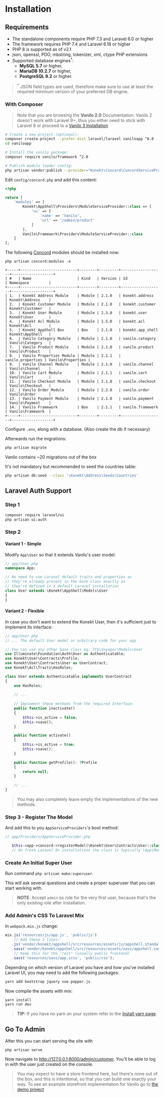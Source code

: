 # Installation

## Requirements

- The standalone components require PHP 7.3 and Laravel 6.0 or higher
- The framework requires PHP 7.4 and Laravel 6.18 or higher
- PHP 8 is supported as of v2.1
- json, openssl, PDO, mbstring, tokenizer, xml, ctype PHP extensions
- Supported database engines<sup>*</sup>:
    - **MySQL 5.7** or higher,
    - **MariaDB 10.2.7** or higher,
    - **PostgreSQL 9.2** or higher.

> <sup>*</sup> JSON field types are used, therefore make sure to use at least the required minimum
> version of your preferred DB engine.

### With Composer

> Note that you are browsing the **Vanilo 2.0** Documentation.
> Vanilo 2 doesn't work with Laravel 9+, thus you either need to stick with Laravel 8 or proceed to a [Vanilo 3 Installation](https://vanilo.io/docs/3.x/installation)

```bash
# Create a new project (optional):
composer create-project --prefer-dist laravel/laravel vaniloapp ^8.0
cd vaniloapp

# Install the vanilo package:
composer require vanilo/framework ^2.0

# Publish module loader config:
php artisan vendor:publish --provider="Konekt\Concord\ConcordServiceProvider" --tag=config
```

Edit `config/concord.php` and add this content:

```php
<?php

return [
    'modules' => [
        Konekt\AppShell\Providers\ModuleServiceProvider::class => [
            'ui' => [
                'name' => 'Vanilo',
                'url' => '/admin/product'
            ]
        ],
        Vanilo\Framework\Providers\ModuleServiceProvider::class
    ]
];
```

The following [Concord](concord.md) modules should be installed now:

`php artisan concord:modules -a`

```
+-----+--------------------------+--------+---------+-------------------+-------------------+
| #   | Name                     | Kind   | Version | Id                | Namespace         |
+-----+--------------------------+--------+---------+-------------------+-------------------+
| 1.  | Konekt Address Module    | Module | 2.1.0   | konekt.address    | Konekt\Address    |
| 2.  | Konekt Customer Module   | Module | 2.1.0   | konekt.customer   | Konekt\Customer   |
| 3.  | Konekt User Module       | Module | 2.3.0   | konekt.user       | Konekt\User       |
| 4.  | Konekt Acl Module        | Module | 1.5.0   | konekt.acl        | Konekt\Acl        |
| 5.  | Konekt AppShell Box      | Box    | 2.1.0   | konekt.app_shell  | Konekt\AppShell   |
| 6.  | Vanilo Category Module   | Module | 2.1.0   | vanilo.category   | Vanilo\Category   |
| 7.  | Vanilo Product Module    | Module | 2.1.0   | vanilo.product    | Vanilo\Product    |
| 8.  | Vanilo Properties Module | Module | 2.1.1   | vanilo.properties | Vanilo\Properties |
| 9.  | Vanilo Channel Module    | Module | 2.1.0   | vanilo.channel    | Vanilo\Channel    |
| 10. | Vanilo Cart Module       | Module | 2.1.1   | vanilo.cart       | Vanilo\Cart       |
| 11. | Vanilo Checkout Module   | Module | 2.1.0   | vanilo.checkout   | Vanilo\Checkout   |
| 12. | Vanilo Order Module      | Module | 2.2.0   | vanilo.order      | Vanilo\Order      |
| 13. | Vanilo Payment Module    | Module | 2.1.0   | vanilo.payment    | Vanilo\Payment    |
| 14. | Vanilo Framework         | Box    | 2.1.1   | vanilo.framework  | Vanilo\Framework  |
+-----+--------------------------+--------+---------+-------------------+-------------------+
```

Configure `.env`, along with a database. (Also create the db if necessary)

Afterwards run the migrations:

```bash
php artisan migrate
```

Vanilo contains ~20 migrations out of the box

It's not mandatory but recommended to seed the countries table:

```bash
php artisan db:seed --class '\Konekt\Address\Seeds\Countries'
```

## Laravel Auth Support

### Step 1

```bash
composer require laravel/ui
php artisan ui:auth
```

### Step 2

#### Variant 1 - Simple

Modify `App\User` so that it extends Vanilo's user model:

```php
// app/User.php
namespace App;

// No need to use Laravel default traits and properties as
// they're already present in the base class exactly as
// they're defined in a default Laravel installation
class User extends \Konekt\AppShell\Models\User
{
}
```

#### Variant 2 - Flexible

In case you don't want to extend the Konekt User, then it's sufficient just to implement its
interface:

```php
// app/User.php
// ... The default User model or arbitrary code for your app

// You can use any other base class eg: TCG\Voyager\Models\User
use Illuminate\Foundation\Auth\User as Authenticatable;
use Konekt\User\Contracts\Profile;
use Konekt\User\Contracts\User as UserContract;
use Konekt\Acl\Traits\HasRoles;

class User extends Authenticatable implements UserContract
{
    use HasRoles;
    
    // ...
    
    // Implement these methods from the required Interface:
    public function inactivate()
    {
        $this->is_active = false;
        $this->save();
    }

    public function activate()
    {
        $this->is_active = true;
        $this->save();
    }

    public function getProfile(): ?Profile
    {
        return null;
    }
    
    // ...
}
```

> You may also completely leave empty the implementations of the new methods.

### Step 3 - Register The Model

And add this to you `AppServiceProviders`'s boot method:

```php
// app/Providers/AppServiceProvider.php

   $this->app->concord->registerModel(\Konekt\User\Contracts\User::class, \App\User::class);
   // On fresh Laravel 8+ installations the class is typically \App\Models\User
```

### Create An Initial Super User

Run command `php artisan make:superuser`.

This will ask several questions and create a proper superuser that you can start working with.

> **NOTE**: Accept `admin` as role for the very first user, because that's the only existing role after installation.

### Add Admin's CSS To Laravel Mix

In `webpack.mix.js` change:
```js
mix.js('resources/js/app.js', 'public/js')
    // Add these 2 lines:
   .js('vendor/konekt/appshell/src/resources/assets/js/appshell.standalone.js', 'public/js/appshell.js')
   .sass('vendor/konekt/appshell/src/resources/assets/sass/appshell.sass', 'public/css')
    // Keep this for the "rest" (usually public frontend)
   .sass('resources/sass/app.scss', 'public/css');
```

Depending on which version of Laravel you have and how you've installed Laravel UI, you may need to
add the following packages:

```bash
yarn add bootstrap jquery vue popper.js
```

Now compile the assets with mix:

```bash
yarn install
yarn run dev
```

> **TIP:** If you have no yarn on your system refer to the [Install yarn page](https://yarnpkg.com/en/docs/install).

## Go To Admin

After this you can start serving the site with

`php artisan serve`

Now navigate to http://127.0.0.1:8000/admin/customer. You'll be able to
log in with the user just created on the console.

> You may expect to have a store frontend here, but there's none out of the box, and this is
> intentional, so that you can build one exactly your way. To see an example storefront
> implementation for Vanilo go to [the demo project](https://github.com/vanilophp/demo)
